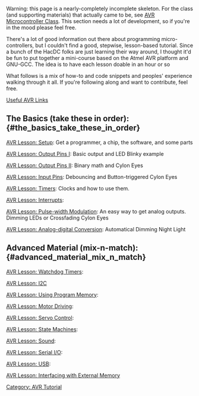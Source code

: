 Warning: this page is a nearly-completely incomplete skeleton. For the
class (and supporting materials) that actually came to be, see [AVR
Microcontroller Class](AVR_Microcontroller_Class). This
section needs a lot of development, so if you're in the mood please feel
free.

There's a lot of good information out there about programming
micro-controllers, but I couldn't find a good, stepwise, lesson-based
tutorial. Since a bunch of the HacDC folks are just learning their way
around, I thought it'd be fun to put together a mini-course based on the
Atmel AVR platform and GNU-GCC. The idea is to have each lesson doable
in an hour or so

What follows is a mix of how-to and code snippets and peoples'
experience walking through it all. If you're following along and want to
contribute, feel free.

[Useful AVR Links](Useful_AVR_Links)

## The Basics (take these in order): {#the_basics_take_these_in_order}

[AVR Lesson: Setup](AVR_Lesson:_Setup): Get a programmer, a
chip, the software, and some parts

[AVR Lesson: Output Pins I](AVR_Lesson:_Output_Pins_I): Basic
output and LED Blinky example

[AVR Lesson: Output Pins II](AVR_Lesson:_Output_Pins_II):
Binary math and Cylon Eyes

[AVR Lesson: Input Pins](AVR_Lesson:_Input_Pins): Debouncing
and Button-triggered Cylon Eyes

[AVR Lesson: Timers](AVR_Lesson:_Timers): Clocks and how to
use them.

[AVR Lesson: Interrupts](AVR_Lesson:_Interrupts):

[AVR Lesson: Pulse-width
Modulation](AVR_Lesson:_Pulse-width_Modulation): An easy way
to get analog outputs. Dimming LEDs or Crossfading Cylon Eyes

[AVR Lesson: Analog-digital
Conversion](AVR_Lesson:_Analog-digital_Conversion):
Automatical Dimming Night Light

## Advanced Material (mix-n-match): {#advanced_material_mix_n_match}

[AVR Lesson: Watchdog Timers](AVR_Lesson:_Watchdog_Timers):

[AVR Lesson: I2C](AVR_Lesson:_I2C)

[AVR Lesson: Using Program
Memory](AVR_Lesson:_Using_Program_Memory):

[AVR Lesson: Motor Driving](AVR_Lesson:_Motor_Driving):

[AVR Lesson: Servo Control](AVR_Lesson:_Servo_Control):

[AVR Lesson: State Machines](AVR_Lesson:_State_Machines):

[AVR Lesson: Sound](AVR_Lesson:_Sound):

[AVR Lesson: Serial I/O](AVR_Lesson:_Serial_I/O):

[AVR Lesson: USB](AVR_Lesson:_USB):

[AVR Lesson: Interfacing with External
Memory](AVR_Lesson:_Interfacing_with_External_Memory)

[Category: AVR Tutorial](Category:_AVR_Tutorial)
